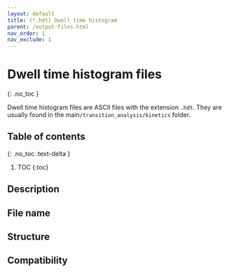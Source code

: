 ```yaml
---
layout: default
title: (*.hdt) Dwell time histogram
parent: /output-files.html
nav_order: 1
nav_exclude: 1
---
```



# Dwell time histogram files
{: .no_toc }

Dwell time histogram files are ASCII files with the extension `.hdt`. They are usually found in the main`/transition_analysis/kinetics` folder.

## Table of contents
{: .no_toc .text-delta }

1. TOC
{:toc}

## Description

## File name

## Structure

## Compatibility

